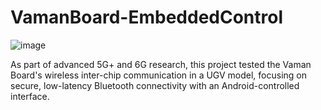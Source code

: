# VamanBoard-EmbeddedControl

![image](https://github.com/user-attachments/assets/fd9d47b7-a695-4b7e-b08a-6c3f92d5c9bd)


As part of advanced 5G+ and 6G research, this project tested the Vaman Board's wireless inter-chip communication in a UGV model, focusing on secure, low-latency Bluetooth connectivity with an Android-controlled interface.

